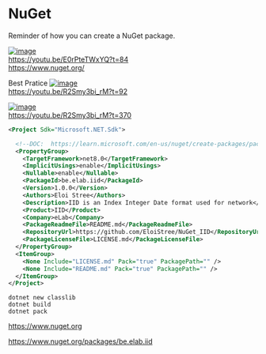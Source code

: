 # NuGet
Reminder of how you can create a NuGet package.

[![image](https://github.com/user-attachments/assets/ad63cf0f-6fba-483d-974f-3403073fa068)](https://youtu.be/E0rPteTWxYQ?t=84)  
https://youtu.be/E0rPteTWxYQ?t=84  
https://www.nuget.org/  

Best Pratice
[![image](https://github.com/user-attachments/assets/ea6eb01b-6fac-4b99-8ddd-fe74ef973eef)](https://youtu.be/R2Smy3bi_rM?t=92)  
https://youtu.be/R2Smy3bi_rM?t=92  

[![image](https://github.com/user-attachments/assets/e3ed6e98-9715-45c3-a89c-51aee13c970c)](https://youtu.be/R2Smy3bi_rM?t=370)  
https://youtu.be/R2Smy3bi_rM?t=370  



``` xml
<Project Sdk="Microsoft.NET.Sdk">

  <!--DOC:  https://learn.microsoft.com/en-us/nuget/create-packages/package-authoring-best-practices#readme-->
  <PropertyGroup>
    <TargetFramework>net8.0</TargetFramework>
    <ImplicitUsings>enable</ImplicitUsings>
    <Nullable>enable</Nullable>
    <PackageId>be.elab.iid</PackageId>
    <Version>1.0.0</Version>
    <Authors>Eloi Stree</Authors>
    <Description>IID is an Index Integer Date format used for network</Description>
    <Product>IID</Product>
    <Company>eLab</Company>
    <PackageReadmeFile>README.md</PackageReadmeFile>
    <RepositoryUrl>https://github.com/EloiStree/NuGet_IID</RepositoryUrl>
    <PackageLicenseFile>LICENSE.md</PackageLicenseFile>
  </PropertyGroup>
  <ItemGroup>
    <None Include="LICENSE.md" Pack="true" PackagePath="" />
    <None Include="README.md" Pack="true" PackagePath="" />
  </ItemGroup>
</Project>


```

```
dotnet new classlib
dotnet build
dotnet pack

```
https://www.nuget.org

https://www.nuget.org/packages/be.elab.iid
